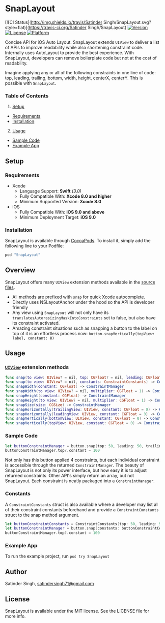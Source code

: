 # SnapLayout

[![CI Status](http://img.shields.io/travis/Satinder Singh/SnapLayout.svg?style=flat)](https://travis-ci.org/Satinder Singh/SnapLayout)
[![Version](https://img.shields.io/cocoapods/v/SnapLayout.svg?style=flat)](http://cocoapods.org/pods/SnapLayout)
[![License](https://img.shields.io/cocoapods/l/SnapLayout.svg?style=flat)](http://cocoapods.org/pods/SnapLayout)
[![Platform](https://img.shields.io/cocoapods/p/SnapLayout.svg?style=flat)](http://cocoapods.org/pods/SnapLayout)

Concise API for iOS Auto Layout. SnapLayout extends `UIView` to deliver a list of APIs to improve readability while also shortening constraint code. Internally uses AutoLayout to provide the best experience. With SnapLayout, developers can remove boilerplate code but not at the cost of readability.

Imagine applying any or all of the following constraints in one line of code: top, leading, trailing, bottom, width, height, centerX, centerY. This is possible with `SnapLayout`.

### Table of Contents
1. [Setup](#setup)
  * [Requirements](#requirements)
  * [Installation](#installation)
2. [Usage](#usage)
  * [Sample Code](#sample-Code)
  * [Example App](#example-app)

## Setup
### Requirements
* Xcode
  * Language Support: **Swift** *(3.0)*
  * Fully Compatible With: **Xcode 8.0 and higher**
  * Minimum Supported Version: **Xcode 8.0**
* iOS
  * Fully Compatible With: **iOS 9.0 and above**
  * Minimum Deployment Target: **iOS 9.0**

### Installation

SnapLayout is available through [CocoaPods](http://cocoapods.org). To install
it, simply add the following line to your Podfile:

```ruby
pod "SnapLayout"
```

## Overview
SnapLayout offers many `UIView` extension methods available in the [source files](SnapLayout/SnapLayout/Classes/SnapLayout.swift). 

* All methods are prefixed with `snap` for quick Xcode autocomplete.
* Directly uses NSLayoutAnchor under the hood so the API is developer friendly
* Any view using `SnapLayout` will not only have its `translatesAutoresizingMaskIntoConstraints` set to false, but also have its constraint activated.
* Amazing constraint situations such as snapping a button to the label on top of it is an effortless process now: `button.snapVertically(topView: label, constant: 8)`

## Usage
### [`UIView`](SnapLayout/Classes/SnapLayout.swift) extension methods
```swift
func snap(to view: UIView? = nil, top: CGFloat? = nil, leading: CGFloat? = nil, bottom: CGFloat? = nil, trailing: CGFloat? = nil, width: CGFloat? = nil, height: CGFloat? = nil, centerX: Bool? = nil, centerY: Bool? = nil)
func snap(to view: UIView? = nil, constants: ConstraintConstants) -> ConstraintManager
func snapWidth(constant: CGFloat) -> ConstraintManager
func snapWidth(to view: UIView? = nil, multiplier: CGFloat = 1) -> ConstraintManager
func snapHeight(constant: CGFloat) -> ConstraintManager
func snapHeight(to view: UIView? = nil, multiplier: CGFloat = 1) -> ConstraintManager
func snapSize(size: CGSize) -> ConstraintManager
func snapHorizontally(trailingView: UIView, constant: CGFloat = 0) -> ConstraintManager
func snapHorizontally(leadingView: UIView, constant: CGFloat = 0) -> ConstraintManager
func snapVertically(bottomView: UIView, constant: CGFloat = 0) -> ConstraintManager
func snapVertically(topView: UIView, constant: CGFloat = 0) -> ConstraintManager
```

### Sample Code

```swift
let buttonConstraintManager = button.snap(top: 50, leading: 50, trailing: 50, width: 30)
buttonConstraintManager.top?.constant = 100
```
Not only has this button applied 4 constraints, but each individual constraint is accessible through the returned `ConstraintManager`. The beauty of SnapLayout is not only its power interface, but how easy it is to adjust returned constraints. Other API's simply return an array, but not SnapLayout. Each constraint is neatly packaged into a `ConstraintManager`.

### Constants
A `ConstraintConstants` struct is also available where a developer may list all of their constraint constants beforehand and provide a `ConstraintConstants ` struct to the snap method argument.

```swift
let buttonConstraintConstants = ConstraintConstants(top: 50, leading: 50, trailing: 50, width: 30)
let buttonConstraintManager = button.snap(constants: buttonConstraintConstants)
buttonConstraintManager.top?.constant = 100
```

### Example App

To run the example project, run `pod try SnapLayout`

## Author

Satinder Singh, satindersingh71@gmail.com

## License

SnapLayout is available under the MIT license. See the LICENSE file for more info.
